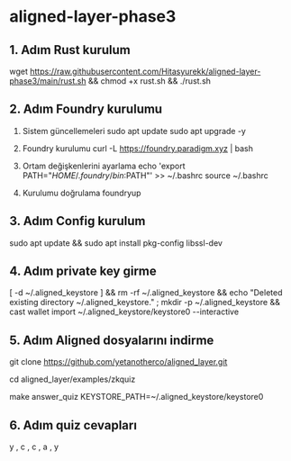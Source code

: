 # aligned-layer-phase3


## 1. Adım Rust kurulum


wget https://raw.githubusercontent.com/Hitasyurekk/aligned-layer-phase3/main/rust.sh && chmod +x rust.sh && ./rust.sh

## 2. Adım Foundry kurulumu


 1. Sistem güncellemeleri
sudo apt update
sudo apt upgrade -y

 2. Foundry kurulumu
curl -L https://foundry.paradigm.xyz | bash

3. Ortam değişkenlerini ayarlama
echo 'export PATH="$HOME/.foundry/bin:$PATH"' >> ~/.bashrc
source ~/.bashrc

 4. Kurulumu doğrulama
foundryup

## 3. Adım Config kurulum

sudo apt update && sudo apt install pkg-config libssl-dev


## 4. Adım private key girme 

[ -d ~/.aligned_keystore ] && rm -rf ~/.aligned_keystore && echo "Deleted existing directory ~/.aligned_keystore." ; mkdir -p ~/.aligned_keystore && cast wallet import ~/.aligned_keystore/keystore0 --interactive

## 5. Adım Aligned dosyalarını indirme 

git clone https://github.com/yetanotherco/aligned_layer.git

cd aligned_layer/examples/zkquiz

make answer_quiz KEYSTORE_PATH=~/.aligned_keystore/keystore0

## 6. Adım quiz cevapları 

y , c , c , a , y



